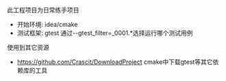 此工程项目为日常练手项目
* 开始环境: idea/cmake
* 测试框架: gtest  通过--gtest_filter=_0001.*选择运行哪个测试用例

使用到其它资源
* https://github.com/Crascit/DownloadProject cmake中下载gtest等其它依赖库的工具